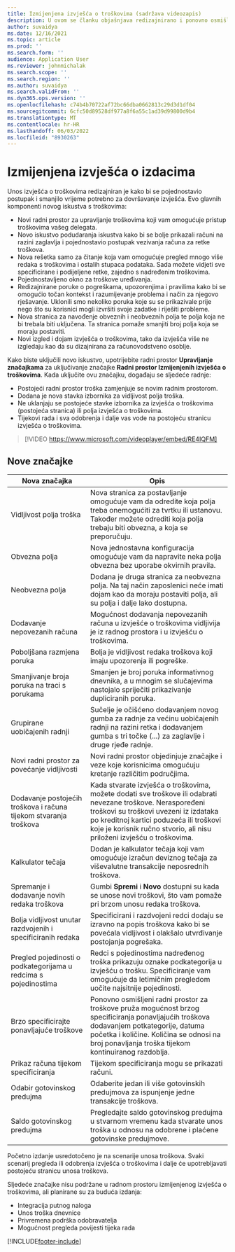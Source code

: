 ```yaml
---
title: Izmijenjena izvješća o troškovima (sadržava videozapis)
description: U ovom se članku objašnjava redizajnirano i ponovno osmišljeno iskustvo za unos izvješća o troškovima.
author: suvaidya
ms.date: 12/16/2021
ms.topic: article
ms.prod: ''
ms.search.form: ''
audience: Application User
ms.reviewer: johnmichalak
ms.search.scope: ''
ms.search.region: ''
ms.author: suvaidya
ms.search.validFrom: ''
ms.dyn365.ops.version: ''
ms.openlocfilehash: c74b4b70722af72bc66dba0662813c29d3d1df04
ms.sourcegitcommit: 6cfc50d89528df977a8f6a55c1ad39d99800d9b4
ms.translationtype: MT
ms.contentlocale: hr-HR
ms.lasthandoff: 06/03/2022
ms.locfileid: "8930263"
---
```

# <a name="expense-reports-reimagined"></a>Izmijenjena izvješća o izdacima

Unos izvješća o troškovima redizajniran je kako bi se pojednostavio postupak i smanjilo vrijeme potrebno za dovršavanje izvješća. Evo glavnih komponenti novog iskustva s troškovima:

- Novi radni prostor za upravljanje troškovima koji vam omogućuje pristup troškovima vašeg delegata.
- Novo iskustvo podudaranja iskustva kako bi se bolje prikazali računi na razini zaglavlja i pojednostavio postupak vezivanja računa za retke troškova.
- Nova rešetka samo za čitanje koja vam omogućuje pregled mnogo više redaka s troškovima i ostalih stupaca podataka. Sada možete vidjeti sve specificirane i podijeljene retke, zajedno s nadređenim troškovima.
- Pojednostavljeno okno za troškove uređivanja.
- Redizajnirane poruke o pogreškama, upozorenjima i pravilima kako bi se omogućio točan kontekst i razumijevanje problema i način za njegovo rješavanje. Uklonili smo nekoliko poruka koje su se prikazivale prije nego što su korisnici mogli izvršiti svoje zadatke i riješiti probleme.
- Nova stranica za navođenje obveznih i neobveznih polja te polja koja ne bi trebala biti uključena. Ta stranica pomaže smanjiti broj polja koja se moraju postaviti.
- Novi izgled i dojam izvješća o troškovima, tako da izvješća više ne izgledaju kao da su dizajnirana za računovodstveno osoblje.

Kako biste uključili novo iskustvo, upotrijebite radni prostor **Upravljanje značajkama** za uključivanje značajke **Radni prostor Izmijenjenih izvješća o troškovima**. Kada uključite ovu značajku, događaju se sljedeće radnje:

- Postojeći radni prostor troška zamjenjuje se novim radnim prostorom.
- Dodana je nova stavka izbornika za vidljivost polja troška.
- Ne uklanjaju se postojeće stavke izbornika za izvješća o troškovima (postojeća stranica) ili polja izvješća o troškovima.
- Tijekovi rada i sva odobrenja i dalje vas vode na postojeću stranicu izvješća o troškovima.

> [!VIDEO https://www.microsoft.com/videoplayer/embed/RE4IQFM]

## <a name="new-features"></a>Nove značajke

| Nova značajka | Opis |
|---|----|
| Vidljivost polja troška | Nova stranica za postavljanje omogućuje vam da odredite koja polja treba onemogućiti za tvrtku ili ustanovu. Također možete odrediti koja polja trebaju biti obvezna, a koja se preporučuju. |
| Obvezna polja | Nova jednostavna konfiguracija omogućuje vam da napravite neka polja obvezna bez uporabe okvirnih pravila. |
| Neobvezna polja | Dodana je druga stranica za neobvezna polja. Na taj način zaposlenici neće imati dojam kao da moraju postaviti polja, ali su polja i dalje lako dostupna. |
| Dodavanje nepovezanih računa | Mogućnost dodavanja nepovezanih računa u izvješće o troškovima vidljivija je iz radnog prostora i u izvješću o troškovima. |
| Poboljšana razmjena poruka | Bolja je vidljivost redaka troškova koji imaju upozorenja ili pogreške. |
| Smanjivanje broja poruka na traci s porukama| Smanjen je broj poruka informativnog dnevnika, a u mnogim se slučajevima nastojalo spriječiti prikazivanje dupliciranih poruka. |
| Grupirane uobičajenih radnji | Sučelje je očišćeno dodavanjem novog gumba za radnje za većinu uobičajenih radnji na razini retka i dodavanjem gumba s tri točke (...) za zaglavlje i druge rjeđe radnje. |
| Novi radni prostor za povećanje vidljivosti | Novi radni prostor objedinjuje značajke i veze koje korisnicima omogućuju kretanje različitim područjima. |
| Dodavanje postojećih troškova i računa tijekom stvaranja troškova | Kada stvarate izvješća o troškovima, možete dodati sve troškove ili odabrati nevezane troškove. Neraspoređeni troškovi su troškovi uvezeni iz izdataka po kreditnoj kartici poduzeća ili troškovi koje je korisnik ručno stvorio, ali nisu priloženi izvješću o troškovima.|
| Kalkulator tečaja | Dodan je kalkulator tečaja koji vam omogućuje izračun deviznog tečaja za viševalutne transakcije neposrednih troškova. |
| Spremanje i dodavanje novih redaka troškova | Gumbi **Spremi** i **Novo** dostupni su kada se unose novi troškovi, što vam pomaže pri brzom unosu redaka troškova. |
| Bolja vidljivost unutar razdvojenih i specificiranih redaka | Specificirani i razdvojeni redci dodaju se izravno na popis troškova kako bi se povećala vidljivost i olakšalo utvrđivanje postojanja pogrešaka. |
| Pregled pojedinosti o podkategorijama u redcima s pojedinostima | Redci s pojedinostima nadređenog troška prikazuju oznake podkategorija u izvješću o trošku. Specificiranje vam omogućuje da letimičnim pregledom uočite najsitnije pojedinosti.|
|Brzo specificirajte ponavljajuće troškove | Ponovno osmišljeni radni prostor za troškove pruža mogućnost brzog specificiranja ponavljajućih troškova dodavanjem potkategorije, datuma početka i količine. Količina se odnosi na broj ponavljanja troška tijekom kontinuiranog razdoblja. |
| Prikaz računa tijekom specificiranja | Tijekom specificiranja mogu se prikazati računi. |
| Odabir gotovinskog predujma | Odaberite jedan ili više gotovinskih predujmova za ispunjenje jedne transakcije troškova. |
| Saldo gotovinskog predujma | Pregledajte saldo gotovinskog predujma u stvarnom vremenu kada stvarate unos troška u odnosu na odobrene i plaćene gotovinske predujmove. |

Početno izdanje usredotočeno je na scenarije unosa troškova. Svaki scenarij pregleda ili odobrenja izvješća o troškovima i dalje će upotrebljavati postojeću stranicu unosa troškova.


Sljedeće značajke nisu podržane u radnom prostoru izmijenjenog izvješća o troškovima, ali planirane su za buduća izdanja: 

- Integracija putnog naloga
- Unos troška dnevnice
- Privremena podrška odobravatelja
- Mogućnost pregleda povijesti tijeka rada


[!INCLUDE[footer-include](../includes/footer-banner.md)]
